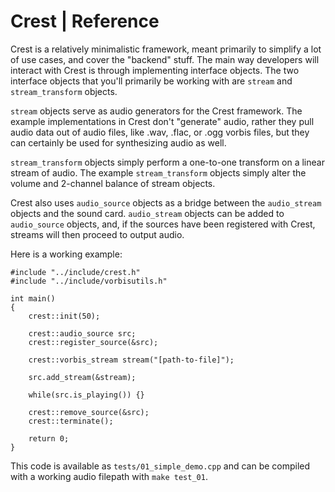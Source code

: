 # Crest | Reference
Crest is a relatively minimalistic framework, meant primarily to simplify a lot of use cases, and cover the "backend" stuff. The main way developers will interact with Crest is through implementing interface objects. The two interface objects that you'll primarily be working with are ```stream``` and ```stream_transform``` objects.

```stream``` objects serve as audio generators for the Crest framework. The example implementations in Crest don't "generate" audio, rather they pull audio data out of audio files, like .wav, .flac, or .ogg vorbis files, but they can certainly be used for synthesizing audio as well.

```stream_transform``` objects simply perform a one-to-one transform on a linear stream of audio. The example ```stream_transform``` objects simply alter the volume and 2-channel balance of stream objects.

Crest also uses ```audio_source``` objects as a bridge between the ```audio_stream``` objects and the sound card. ```audio_stream``` objects can be added to ```audio_source``` objects, and, if the sources have been registered with Crest, streams will then proceed to output audio.

Here is a working example:

```
#include "../include/crest.h"
#include "../include/vorbisutils.h"

int main()
{
    crest::init(50);

    crest::audio_source src;
    crest::register_source(&src);

    crest::vorbis_stream stream("[path-to-file]");

    src.add_stream(&stream);

    while(src.is_playing()) {}

    crest::remove_source(&src);
    crest::terminate();

    return 0;
}
```

This code is available as ```tests/01_simple_demo.cpp``` and can be compiled with a working audio filepath with ```make test_01```.


